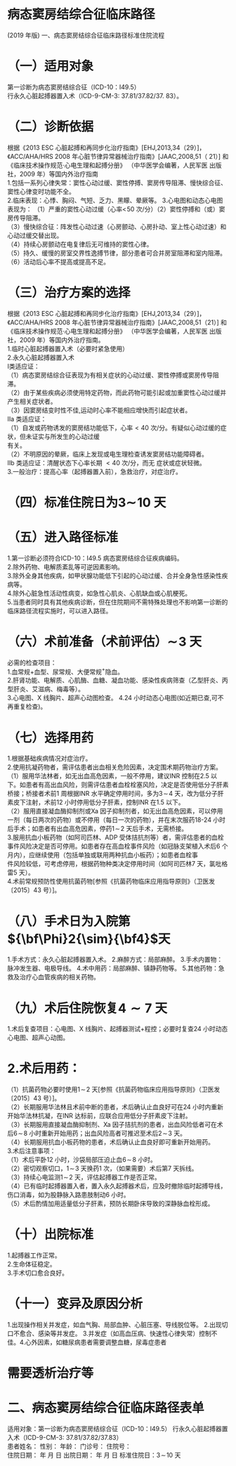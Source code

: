 # 病态窦房结综合征临床路径  
(2019 年版) 一、病态窦房结综合征临床路径标准住院流程  
# （一）适用对象  
第一诊断为病态窦房结综合征（ICD-10：I49.5）  
行永久心脏起搏器置入术（ICD-9-CM-3: 37.81/37.82/37. 83）。  
# （二）诊断依据  
根据《2013 ESC 心脏起搏和再同步化治疗指南》[EHJ,2013,34（29）]，《ACC/AHA/HRS 2008 年心脏节律异常器械治疗指南》[JAAC,2008,51（ 21）] 和《临床技术操作规范·心电生理和起搏分册》 （中华医学会编著，人民军医 出版社，2009 年）等国内外治疗指南  
1.包括一系列心律失常：窦性心动过缓、窦性停搏、窦房传导阻滞、慢快综合征、窦性心律变时功能不全。  
2.临床表现：心悸、胸闷、气短、乏力、黑矇、晕厥等。 3.心电图和动态心电图表现为： （1）严重的窦性心动过缓（心率$<\!50$ 次/分）（2）窦性停搏和（或）窦房传导阻滞。  
（3）慢快综合征：阵发性心动过速（心房颤动、心房扑动、室上性心动过速）和心动过缓交替出现。  
（4）持续心房颤动在电复律后无可维持的窦性心律。  
（5）持久、缓慢的房室交界性逸搏节律，部分患者可合并房室阻滞和室内阻滞。  
（6）活动后心率不提高或提高不足。  
# （三）治疗方案的选择  
根据《2013 ESC 心脏起搏和再同步化治疗指南》[EHJ,2013,34（29）]，《ACC/AHA/HRS 2008 年心脏节律异常器械治疗指南》[JAAC,2008,51（21）] 和《临床技术操作规范·心电生理和起搏分册》 （中华医学会编著，人民军医 出版社，2009 年）等国内外治疗指南。  
1.临时心脏起搏器置入术（必要时紧急使用）  
2.永久心脏起搏器置入术  
Ⅰ类适应证：  
（1）病态窦房结综合征表现为有相关症状的心动过缓、窦性停搏或窦房传导阻滞。  
（2）由于某些疾病必须使用特定药物，而此药物可能引起或加重窦性心动过缓并产生相关症状者。  
（3）因窦房结变时性不佳,运动时心率不能相应增快而引起症状者。  
Ⅱa 类适应证：  
（1）自发或药物诱发的窦房结功能低下，心率${<}40$ 次/分。有疑似心动过缓的症状，但未证实与所发生的心动过缓  
有关。  
（2）不明原因的晕厥，临床上发现或电生理检查诱发窦房结功能障碍者。  
Ⅱb 类适应证：清醒状态下心率长期 ${<}40$  次/分，而无 症状或症状轻微。  
3.一般治疗：提高心率（起搏器置入前），急救治疗，对症治疗。  
# （四）标准住院日为$\mathord{\mathbf{3}}\mathord{\sim}\!10$ 天  
# （五）进入路径标准  
1.第一诊断必须符合ICD-10：I49.5 病态窦房结综合征疾病编码。  
2.除外药物、电解质紊乱等可逆因素影响。  
3.除外全身其他疾病，如甲状腺功能低下引起的心动过缓、合并全身急性感染性疾病等。  
4.除外心脏急性活动性病变，如急性心肌炎、心肌缺血或心肌梗死。  
5.当患者同时具有其他疾病诊断，但在住院期间不需特殊处理也不影响第一诊断的临床路径流程实施时，可以进入路径。  
# （六）术前准备（术前评估）$\mathord{\sim}\!3$ 天  
必需的检查项目：  
1.血常规$+$血型、尿常规、大便常规$^+$隐血。  
2.肝肾功能、电解质、心肌酶、血糖、凝血功能、感染性疾病筛查（乙型肝炎、丙型肝炎、艾滋病、梅毒等）。  
3.心电图、X 线胸片、超声心动图检查。 4.24 小时动态心电图(如近期已查,可不再重复检查)。  
# （七）选择用药  
1.根据基础疾病情况对症治疗。  
2.使用抗凝药物者，需评估患者出血相关危险因素，决定围术期药物治疗方案。  
（1）服用华法林者，如无出血高危因素，一般不停用，建议INR 控制在2.5 以下。如患者有高出血风险，则需评估患者血栓栓塞风险，决定是否使用低分子肝素桥接；桥接者术前1 周根据INR 水平确定停用时间，多为$3\!\sim\!4$ 天，改为低分子肝素皮下注射，术前12 小时停用低分子肝素，控制INR 在1.5 以下。  
（2）服用直接凝血酶抑制剂或Ⅹa 因子抑制剂者，如无出血高危因素，可以停用一剂（每日两次的药物）或不停用（每日一次的药物），并在末次服药18-24 小时后手术；如患者有出血高危因素，停药$1\!\sim\!2$ 天后手术，无需桥接。  
3.服用抗血小板药物（如阿司匹林、ADP 受体拮抗剂等）者，需评估患者的血栓事件风险决定是否可停用。如患者存在高血栓事件风险（如冠脉支架植入术后6 个月内），应继续使用（包括单独或联用两种抗血小板药）；如患者血栓事  
件风险较低，可考虑停用，根据药物种类决定停用时间（如阿司匹林7 天，氯吡格雷5 天）。  
4.术前常规预防性使用抗菌药物[参照《抗菌药物临床应用指导原则》（卫医发〔2015〕43 号）]。  
# （八）手术日为入院第${\bf\Phi}2{\sim}{\bf4}$天  
1.手术方式：永久心脏起搏器置入术。 2.麻醉方式：局部麻醉。 3.手术内置物：脉冲发生器、电极导线。 4.术中用药：局部麻醉、镇静药物等。 5.其他药物：急救及治疗心血管疾病的相关药物。  
# （九）术后住院恢复$\scriptstyle4\sim7$ 天  
1.术后复查项目：心电图、X 线胸片、起搏器测试$+$程控；必要时复查24 小时动态心电图、超声心动图。  
# 2.术后用药：  
（1）抗菌药物必要时使用$1\!\sim\!2$ 天[参照《抗菌药物临床应用指导原则》（卫医发〔2015〕43 号）]。  
（2）长期服用华法林且术前中断的患者，术后确认止血良好可在24 小时内重新开始华法林抗凝，在INR 达标前，应联合应用低分子肝素皮下注射。  
（3）长期服用直接凝血酶抑制剂、Ⅹa 因子拮抗剂的患者，出血风险低者可在术后$6\!\sim\!8$ 小时重新开始用药；出血风险高者可推迟至术后$2\!\sim\!3$ 天。  
（4）长期服用抗血小板药物的患者，术后确认止血良好即可重新开始用药。  
3.术后注意事项：  
（1）术后平卧12 小时，沙袋局部压迫止血$6\!\sim\!8$ 小时。  
（2）密切观察切口，$1\!\sim\!3$ 天换药1 次，（如果需要）术后第7 天拆线。  
（3）持续心电监测$1\!\sim\!2$ 天，评估起搏器工作是否正常。  
（4）已有临时起搏器置入者，置入永久起搏器术后，应及时撤除临时起搏导线，伤口消毒，如为股静脉入路患肢制动6 小时。  
（5）术后酌情加用适量低分子肝素，预防长期卧床导致的深静脉血栓形成。  
# （十）出院标准  
1.起搏器工作正常。  
2.生命体征稳定。  
3.手术切口愈合良好。  
# （十一）变异及原因分析  
1.出现操作相关并发症，如血气胸、局部血肿、心脏压塞、导线脱位等。 2.出现切口不愈合、感染等并发症。 3.并发症（如高血压病、快速性心律失常）控制不佳。4.心外因素，如糖尿病患者需要调整血糖，尿毒症患者  
# 需要透析治疗等  
# 二、病态窦房结综合征临床路径表单  
适用对象：第一诊断为病态窦房结综合征（ICD-10：I49.5） 行永久心脏起搏器置入术（ICD-9-CM-3: 37.81/37.82/37.83）  
患者姓名：        性别：    年龄：     门诊号：        住院号：  
住院日期：   年  月  日 出院日期：   年  月   日  标准住院日：$3\!\sim\!10$ 天  
